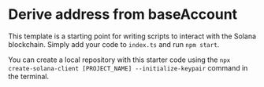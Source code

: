 # Derive address from baseAccount

This template is a starting point for writing scripts to interact with the Solana blockchain. Simply add your code to `index.ts` and run `npm start`.

You can create a local repository with this starter code using the `npx create-solana-client [PROJECT_NAME] --initialize-keypair` command in the terminal.
